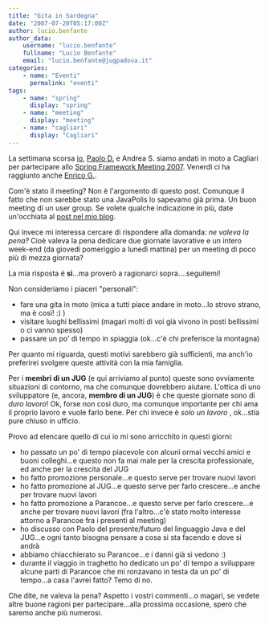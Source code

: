 ```yaml
---
title: "Gita in Sardegna"
date: "2007-07-20T05:17:00Z"
author: lucio.benfante
author_data:
    username: "lucio.benfante"
    fullname: "Lucio Benfante"
    email: "lucio.benfante@jugpadova.it"
categories:
    - name: "Eventi"
      permalink: "eventi"
tags:
    - name: "spring"
      display: "spring"
    - name: "meeting"
      display: "meeting"
    - name: "cagliari"
      display: "Cagliari"
---
```

La settimana scorsa [io](http://www.benfante.com), [Paolo D.](http://paolodona.blogspot.com) e Andrea S. siamo andati in moto a Cagliari per partecipare allo [Spring Framework Meeting 2007](http://www.jugsardegna.org/vqwiki/jsp/Wiki?14Luglio2007). Venerdì ci ha raggiunto anche [Enrico G.](http://enricogi.blogspot.com/).

Com'è stato il meeting? Non è l'argomento di questo post. Comunque il fatto che non sarebbe stato una JavaPolis lo sapevamo già prima. Un buon meeting di un user group. Se volete qualche indicazione in più, date un'occhiata al [post nel mio blog](http://benfante.blogspot.com/2007/07/spring-meeting-2007.html).

Qui invece mi interessa cercare di rispondere alla domanda: _ne valeva la pena?_ Cioè valeva la pena dedicare due giornate lavorative e un intero week-end (da giovedì pomeriggio a lunedì mattina) per un meeting di poco più di mezza giornata?

La mia risposta è <b>sì</b>...ma proverò a ragionarci sopra....seguitemi!

Non consideriamo i piaceri "personali":

* fare una gita in moto (mica a tutti piace andare in moto...lo strovo strano, ma è così! :) )
* visitare luoghi bellissimi (magari molti di voi già vivono in posti bellissimi o ci vanno spesso)
* passare un po' di tempo in spiaggia (ok...c'è chi preferisce la montagna)

Per quanto mi riguarda, questi motivi sarebbero già sufficienti, ma anch'io preferirei svolgere queste attività con la mia famiglia.

Per i <b>membri di un JUG</b> (e qui arriviamo al punto) queste sono ovviamente situazioni di contorno, ma che comunque dovrebbero aiutare. L'ottica di uno sviluppatore (e, ancora, <b>membro di un JUG</b>) è che queste giornate sono di _duro lavoro_! Ok, forse non così duro, ma comunque importante per chi ama il proprio lavoro e vuole farlo bene. Per chi invece è _solo un lavoro_ , ok...stia pure chiuso in ufficio.

Provo ad elencare quello di cui io mi sono arricchito in questi giorni:

* ho passato un po' di tempo piacevole con alcuni ormai vecchi amici e buoni colleghi...e questo non fa mai male per la crescita professionale, ed anche per la crescita del JUG
* ho fatto promozione personale...e questo serve per trovare nuovi lavori
* ho fatto promozione al JUG...e questo serve per farlo crescere...e anche per trovare nuovi lavori
* ho fatto promozione a Parancoe...e questo serve per farlo crescere...e anche per trovare nuovi lavori (fra l'altro...c'è stato molto interesse attorno a Parancoe fra i presenti al meeting)
* ho discusso con Paolo del presente/futuro del linguaggio Java e del JUG...e ogni tanto bisogna pensare a cosa si sta facendo e dove si andrà
* abbiamo chiacchierato su Parancoe...e i danni già si vedono :)
* durante il viaggio in traghetto ho dedicato un po' di tempo a sviluppare alcune parti di Parancoe che mi ronzavano in testa da un po' di tempo...a casa l'avrei fatto? Temo di no.

Che dite, ne valeva la pena? Aspetto i vostri commenti...o magari, se vedete altre buone ragioni per partecipare...alla prossima occasione, spero che saremo anche più numerosi. 

